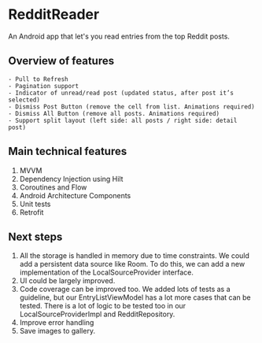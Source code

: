 # RedditReader

An Android app that let's you read entries from the top Reddit posts.

## Overview of features

    - Pull to Refresh
    - Pagination support
    - Indicator of unread/read post (updated status, after post it’s selected)
    - Dismiss Post Button (remove the cell from list. Animations required)
    - Dismiss All Button (remove all posts. Animations required)
    - Support split layout (left side: all posts / right side: detail post)

## Main technical features

1. MVVM
2. Dependency Injection using Hilt
3. Coroutines and Flow
4. Android Architecture Components
5. Unit tests
6. Retrofit

## Next steps

1. All the storage is handled in memory due to time constraints. We could add a persistent data source like Room. To do this, we can add a new implementation of the LocalSourceProvider interface.
2. UI could be largely improved.
3. Code coverage can be improved too. We added lots of tests as a guideline, but our EntryListViewModel has a lot more cases that can be tested. There is a lot of logic to be tested too in our LocalSourceProviderImpl and RedditRepository.
4. Improve error handling
5. Save images to gallery.
